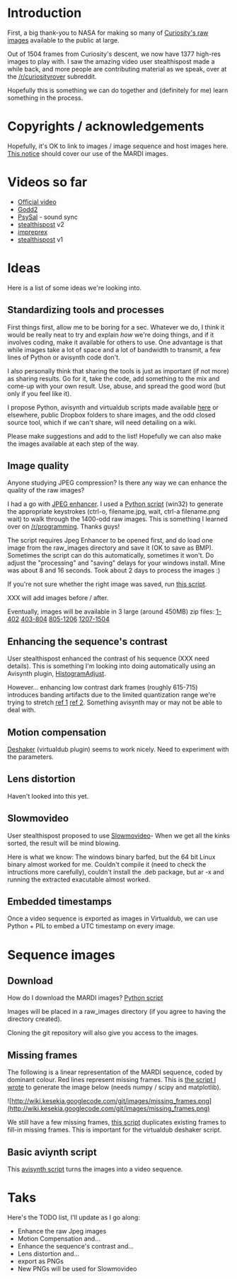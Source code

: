# Introduction #

First, a big thank-you to NASA for making so many of [Curiosity's raw images](http://mars.jpl.nasa.gov/msl/multimedia/raw/?s=0) available to the public at large.

Out of 1504 frames from Curiosity's descent, we now have 1377 high-res images to play with. I saw the amazing video user stealthispost made a while back, and more people are contributing material as we speak, over at the [/r/curiosityrover](http://www.reddit.com/r/curiosityrover) subreddit.

Hopefully this is something we can do together and (definitely for me) learn something in the process.

# Copyrights / acknowledgements #
Hopefully, it's OK to link to images / image sequence and host images here. [This notice](http://www.nasa.gov/audience/formedia/features/MP_Photo_Guidelines.html) should cover our use of the MARDI images.

# Videos so far #
  * [Official video](http://www.jpl.nasa.gov/video/index.cfm?id=1126)
  * [Godd2](http://www.reddit.com/r/curiosityrover/comments/yv52e/i_just_spent_the_last_four_days_straight/)
  * [PsySal](http://www.reddit.com/r/curiosityrover/comments/yneiu/curiosity_landing_hd_1080p_real_time_with_synced/) - sound sync
  * [stealthispost](http://www.reddit.com/r/curiosityrover/comments/yik3y/curiosity_mars_landing_video_version_2_1080p/) v2
  * [impreprex](http://www.reddit.com/r/curiosityrover/comments/yikk8/mardis_view_of_curiosity_latest_with_850_frames/)
  * [stealthispost](http://www.reddit.com/r/curiosityrover/comments/ydncv/i_spent_the_week_enhancing_the_images_of_the/) v1

# Ideas #

Here is a list of some ideas we're looking into.

## Standardizing tools and processes ##

First things first, allow me to be boring for a sec. Whatever we do, I think it would be really neat to try and explain _how_ we're doing things, and if it involves coding, make it available for others to use. One advantage is that while images take a lot of space and a lot of bandwidth to transmit, a few lines of Python or avisynth code don't.

I also personally think that sharing the tools is just as important (if not more) as sharing results. Go for it, take the code, add something to the mix and come-up with your own result. Use, abuse, and spread the good word (but only if you feel like it).

I propose Python, avisynth and virtualdub scripts made available [here](http://code.google.com/p/kesekia/source/browse?repo=default) or elsewhere, public Dropbox folders to share images, and the odd closed source tool, which if we can't share, will need detailing on a wiki.

Please make suggestions and add to the list! Hopefully we can also make the images available at each step of the way.

## Image quality ##

Anyone studying JPEG compression? Is there any way we can enhance the quality of the raw images?

I had a go with [JPEG enhancer](http://www.vicman.net/jpegenhancer/). I used a [Python script](http://code.google.com/p/kesekia/source/browse/mardi_enhancer.py) (win32) to generate the appropriate keystrokes (ctrl-o, filename.jpg, wait, ctrl-a filename.png wait) to walk through the 1400-odd raw images. This is something I learned over on [/r/programming](http://www.reddit.com/r/programming/comments/xtxq2/beating_the_google_doodle_in_22_lines_of_python/). Thanks guys!

The script requires Jpeg Enhancer to be opened first, and do load one image from the raw\_images directory and save it (OK to save as BMP). Sometimes the script can do this automatically, sometimes it won't. Do adjust the "processing" and "saving" delays for your windows install. Mine was about 8 and 16 seconds. Took about 2 days to process the images :)

If you're not sure whether the right image was saved, run [this script](http://code.google.com/p/kesekia/source/browse/mardi_checkenhanced.py).

XXX will add images before / after.

Eventually, images will be available in 3 large (around 450MB) zip files:
[1-402](http://dl.dropbox.com/u/99151572/mardi/images_enhanced_1to402.zip)
[403-804](http://dl.dropbox.com/u/99151572/mardi/images_enhanced_403to804.zip)
[805-1206](http://dl.dropbox.com/u/99151572/mardi/images_enhanced_805to1206.zip)
[1207-1504](http://dl.dropbox.com/u/99151572/mardi/images_enhanced_1207to1504.zip)

## Enhancing the sequence's contrast ##

User stealthispost enhanced the contrast of his sequence (XXX need details). This is something I'm looking into doing automatically using an Avisynth plugin, [HistogramAdjust](http://avisynth.org/vcmohan/HistogramAdjust/HistogramAdjust.html).

However... enhancing low contrast dark frames (roughly 615-715) introduces banding artifacts due to the limited quantization range we're trying to stretch [ref 1](http://www.jdvandenberghe.com/) [ref 2](http://enblend.sourceforge.net/banding.htm). Something avisynth may or may not be able to deal with.

## Motion compensation ##

[Deshaker](http://www.guthspot.se/video/deshaker.htm) (virtualdub plugin) seems to work nicely. Need to experiment with the parameters.

## Lens distortion ##

Haven't looked into this yet.

## Slowmovideo ##

User stealthispost proposed to use [Slowmovideo](http://slowmovideo.granjow.net/)- When we get all the kinks sorted, the result will be mind blowing.

Here is what we know: The windows binary barfed, but the 64 bit Linux binary almost worked for me. Couldn't compile it (need to check the intructions more carefully), couldn't install the .deb package, but ar -x and running the extracted exacutable almost worked.

## Embedded timestamps ##

Once a video sequence is exported as images in Virtualdub, we can use Python + PIL to embed a UTC timestamp on every image.

# Sequence images #

## Download ##

How do I download the MARDI images? [Python script](http://code.google.com/p/kesekia/source/browse/mardi_download.py)

Images will be placed in a raw\_images directory (if you agree to having the directory created).

Cloning the git repository will also give you access to the images.

## Missing frames ##

The following is a linear representation of the MARDI sequence, coded by dominant colour. Red lines represent missing frames. This is [the script I wrote](http://code.google.com/p/kesekia/source/browse/mardi_plotmissing.py) to generate the image below (needs numpy / scipy and matplotlib).

![http://wiki.kesekia.googlecode.com/git/images/missing_frames.png](http://wiki.kesekia.googlecode.com/git/images/missing_frames.png)

We still have a few missing frames, [this script](http://code.google.com/p/kesekia/source/browse/mardi_complete.py) duplicates existing frames to fill-in missing frames. This is important for the virtualdub deshaker script.

## Basic aviynth script ##

This [avisynth script](http://code.google.com/p/kesekia/source/browse/movie_test.avs) turns the images into a video sequence.

# Taks #

Here's the TODO list, I'll update as I go along:
  * Enhance the raw Jpeg images
  * Motion Compensation and...
  * Enhance the sequence's contrast and...
  * Lens distortion and...
  * export as PNGs
  * New PNGs will be used for Slowmovideo